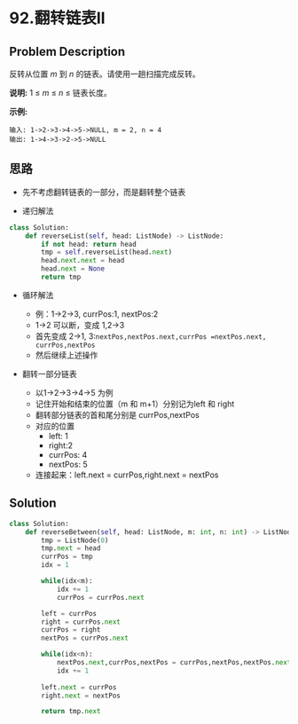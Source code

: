 # 92.翻转链表II

## Problem Description

反转从位置 *m* 到 *n* 的链表。请使用一趟扫描完成反转。

**说明:**
1 ≤ *m* ≤ *n* ≤ 链表长度。

**示例:**

```
输入: 1->2->3->4->5->NULL, m = 2, n = 4
输出: 1->4->3->2->5->NULL
```



## 思路

- 先不考虑翻转链表的一部分，而是翻转整个链表



- 递归解法



```python
class Solution:
    def reverseList(self, head: ListNode) -> ListNode:
        if not head: return head
        tmp = self.reverseList(head.next)     
        head.next.next = head
        head.next = None
        return tmp
```



- 循环解法
  - 例：1->2->3, currPos:1, nextPos:2 
  - 1->2 可以断，变成 1,2->3
  - 首先变成 2->1, 3:`nextPos,nextPos.next,currPos =nextPos.next, currPos,nextPos`
  - 然后继续上述操作



- 翻转一部分链表
  - 以1->2->3->4->5 为例
  - 记住开始和结束的位置（m 和 m+1）分别记为left 和 right
  - 翻转部分链表的首和尾分别是 currPos,nextPos
  - 对应的位置
    - left: 1
    - right:2
    - currPos: 4
    - nextPos: 5
  - 连接起来：left.next = currPos,right.next = nextPos



## Solution



```python
class Solution:
    def reverseBetween(self, head: ListNode, m: int, n: int) -> ListNode:
        tmp = ListNode(0)
        tmp.next = head
        currPos = tmp
        idx = 1

        while(idx<m):
            idx += 1
            currPos = currPos.next

        left = currPos
        right = currPos.next
        currPos = right
        nextPos = currPos.next

        while(idx<n):
            nextPos.next,currPos,nextPos = currPos,nextPos,nextPos.next     
            idx += 1
        
        left.next = currPos
        right.next = nextPos

        return tmp.next
```

